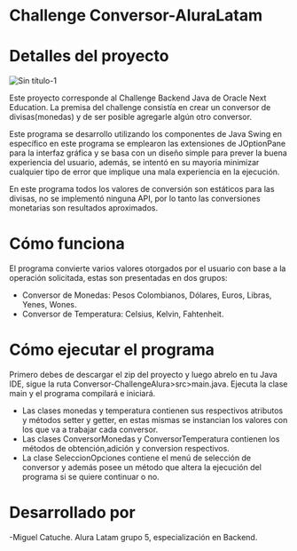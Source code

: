 # Challenge Conversor-AluraLatam
# Detalles del proyecto
![Sin título-1](https://github.com/miguel-catuche/Challenge-Conversor_AluraLatam/assets/120998543/0e459465-2711-48f6-96cd-7b1fcb410a63)

Este proyecto corresponde al Challenge Backend Java de Oracle Next Education. La premisa del challenge consistía en crear un conversor de divisas(monedas) y de ser posible agregarle algún otro conversor.

Este programa se desarrollo utilizando los componentes de Java Swing en específico en este programa se emplearon las extensiones de JOptionPane para la interfaz gráfica y se basa con un diseño simple para prever la buena experiencia del usuario, además, se intentó en su mayoria minimizar cualquier tipo de error que implique una mala experiencia en la ejecución.

En este programa todos los valores de conversión son estáticos para las divisas, no se implementó ninguna API, por lo tanto las conversiones monetarias son resultados aproximados.

# Cómo funciona
El programa convierte varios valores otorgados por el usuario con base a la operación solicitada, estas son presentadas en dos grupos:

- Conversor de Monedas: Pesos Colombianos, Dólares, Euros, Libras, Yenes, Wones.
- Conversor de Temperatura: Celsius, Kelvin, Fahtenheit.

# Cómo ejecutar el programa
Primero debes de descargar el zip del proyecto y luego abrelo en tu Java IDE, sigue la ruta Conversor-ChallengeAlura>src>main.java.
Ejecuta la clase main y el programa compilará e iniciará.

- Las clases monedas y temperatura contienen sus respectivos atributos y métodos setter y getter, en estas mismas se instancian los valores con los que va a trabajar cada conversor.
- Las clases ConversorMonedas y ConversorTemperatura contienen los métodos de obtención,adición y conversion respectivos.
- La clase SeleccionOpciones contiene el menú de selección de conversor y además posee un método que altera la ejecución del programa si se quiere continuar o no.
# Desarrollado por
-Miguel Catuche. Alura Latam grupo 5, especialización en Backend.

